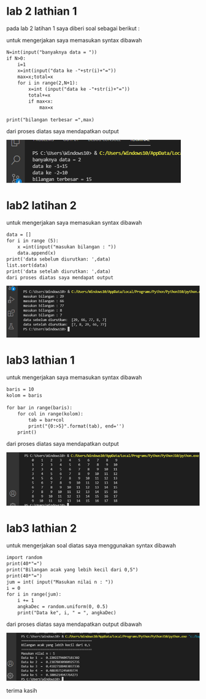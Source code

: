 # lab 2 lathian 1


pada lab 2 latihan 1 saya diberi soal sebagai berikut :

untuk mengerjakan saya memasukan syntax dibawah


    N=int(input("banyaknya data = "))
    if N>0:
        i=1
        x=int(input("data ke -"+str(i)+"="))
        max=x;total=x
        for i in range(2,N+1):
            x=int (input("data ke -"+str(i)+"="))
            total+=x
            if max<x:
                max=x

    print("bilangan terbesar =",max)
dari proses diatas saya mendapatkan output

![img](gambar/output1.png)


#  lab2 latihan 2
untuk mengerjakan saya memasukan syntax dibawah


    data = []
    for i in range (5):
        x =int(input("masukan bilangan : "))
        data.append(x)
    print('data sebelum diurutkan: ',data)
    list.sort(data)
    print('data setelah diurutkan: ',data)
    dari proses diatas saya mendapat output


![img](gambar/output2.png)

#  lab3 lathian 1
untuk mengerjakan saya memasukan syntax dibawah


    baris = 10
    kolom = baris

    for bar in range(baris):
        for col in range(kolom):
            tab = bar+col
            print("{0:>5}".format(tab), end='')
        print()


dari proses diatas saya mendapatkan output

![img](gambar/output3.png)

# lab3 lathian 2

untuk mengerjakan soal diatas saya menggunakan syntax dibawah

    import random
    print(40*"=")
    print("Bilangan acak yang lebih kecil dari 0,5")
    print(40*"=")
    jum = int( input("Masukan nilai n : "))
    i = 0
    for i in range(jum):
        i += 1
        angkaDec = random.uniform(0, 0.5)
        print("Data ke", i, " = ", angkaDec)


dari proses diatas saya mendapatkan output dibawah

![img](gambar/output4.png)


terima kasih
